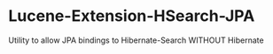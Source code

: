 Lucene-Extension-HSearch-JPA
============================

Utility to allow JPA bindings to Hibernate-Search WITHOUT Hibernate
